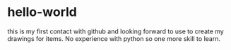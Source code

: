 # hello-world
this is my first contact with github and looking forward to use to create my drawings for items.
No experience with python so one more skill to learn.
